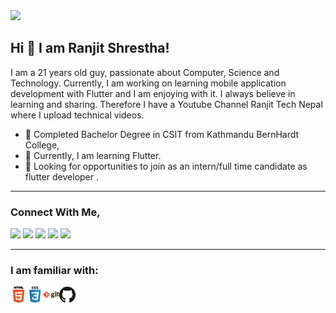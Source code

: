 <img src="https://github.com/tijnar/tijnar/blob/master/ranjit.png" />

## Hi 👋 I am Ranjit Shrestha!
I am a 21 years old guy, passionate about Computer, Science and Technology. Currently, I am working on learning mobile application development with Flutter and I am enjoying with it. I always believe in learning and sharing. Therefore I have a Youtube Channel Ranjit Tech Nepal where I upload technical videos.

- 🌱 Completed Bachelor Degree in CSIT from Kathmandu BernHardt College,
- 🥅 Currently, I am learning Flutter.
- 🔭 Looking for opportunities to join as an intern/full time candidate as flutter developer .

---

### Connect With Me,
[<img src="https://img.shields.io/badge/twitter-%231DA1F2.svg?&style=for-the-badge&logo=twitter&logoColor=white" />](https://twitter.com/Rgtstha) [<img src="https://img.shields.io/badge/linkedin-%230077B5.svg?&style=for-the-badge&logo=linkedin&logoColor=white" />](https://www.linkedin.com/in/rgtstha/) [<img src = "https://img.shields.io/badge/instagram-%23E4405F.svg?&style=for-the-badge&logo=instagram&logoColor=white">](https://www.instagram.com/rgtstha/) [<img src = "https://img.shields.io/badge/facebook-%231877F2.svg?&style=for-the-badge&logo=facebook&logoColor=white">](https://www.facebook.com/Ranjit.shrestha.RTN)  [<img src= "https://img.shields.io/badge/youtube-%23FF0000.svg?&style=for-the-badge&logo=youtube&logoColor=white">](https://www.youtube.com/channel/UCegpedTU4tXA1Br2NQwVHqw)

---

### I am familiar with:
<img align="left" alt="HTML5" width="26px" src="https://raw.githubusercontent.com/github/explore/80688e429a7d4ef2fca1e82350fe8e3517d3494d/topics/html/html.png" />
<img align="left" alt="CSS3" width="26px" src="https://raw.githubusercontent.com/github/explore/80688e429a7d4ef2fca1e82350fe8e3517d3494d/topics/css/css.png" />
<img align="left" alt="Git" width="26px" src="https://raw.githubusercontent.com/github/explore/80688e429a7d4ef2fca1e82350fe8e3517d3494d/topics/git/git.png" />
<img align="left" alt="GitHub" width="26px" src="https://raw.githubusercontent.com/github/explore/78df643247d429f6cc873026c0622819ad797942/topics/github/github.png" />
